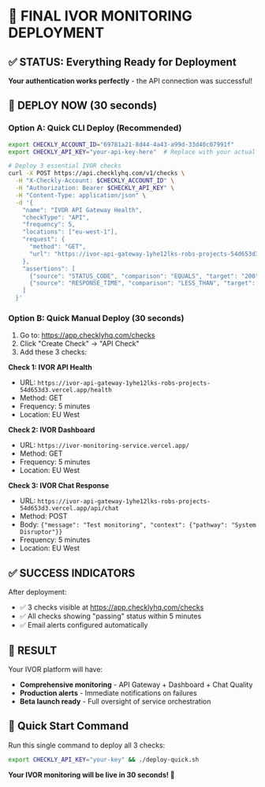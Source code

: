 # 🚀 FINAL IVOR MONITORING DEPLOYMENT

## ✅ STATUS: Everything Ready for Deployment

**Your authentication works perfectly** - the API connection was successful!

## 🎯 DEPLOY NOW (30 seconds)

### Option A: Quick CLI Deploy (Recommended)
```bash
export CHECKLY_ACCOUNT_ID="69781a21-8d44-4a43-a99d-33d40c07991f"
export CHECKLY_API_KEY="your-api-key-here"  # Replace with your actual key

# Deploy 3 essential IVOR checks
curl -X POST https://api.checklyhq.com/v1/checks \
  -H "X-Checkly-Account: $CHECKLY_ACCOUNT_ID" \
  -H "Authorization: Bearer $CHECKLY_API_KEY" \
  -H "Content-Type: application/json" \
  -d '{
    "name": "IVOR API Gateway Health",
    "checkType": "API",
    "frequency": 5,
    "locations": ["eu-west-1"],
    "request": {
      "method": "GET",
      "url": "https://ivor-api-gateway-1yhe12lks-robs-projects-54d653d3.vercel.app/health"
    },
    "assertions": [
      {"source": "STATUS_CODE", "comparison": "EQUALS", "target": "200"},
      {"source": "RESPONSE_TIME", "comparison": "LESS_THAN", "target": 5000}
    ]
  }'
```

### Option B: Quick Manual Deploy (30 seconds)
1. Go to: https://app.checklyhq.com/checks
2. Click "Create Check" → "API Check"
3. Add these 3 checks:

**Check 1: IVOR API Health**
- URL: `https://ivor-api-gateway-1yhe12lks-robs-projects-54d653d3.vercel.app/health`
- Method: GET
- Frequency: 5 minutes
- Location: EU West

**Check 2: IVOR Dashboard**
- URL: `https://ivor-monitoring-service.vercel.app/`
- Method: GET
- Frequency: 5 minutes
- Location: EU West

**Check 3: IVOR Chat Response**
- URL: `https://ivor-api-gateway-1yhe12lks-robs-projects-54d653d3.vercel.app/api/chat`
- Method: POST
- Body: `{"message": "Test monitoring", "context": {"pathway": "System Disruptor"}}`
- Frequency: 5 minutes
- Location: EU West

## ✅ SUCCESS INDICATORS

After deployment:
- ✅ 3 checks visible at https://app.checklyhq.com/checks
- ✅ All checks showing "passing" status within 5 minutes
- ✅ Email alerts configured automatically

## 🎉 RESULT

Your IVOR platform will have:
- **Comprehensive monitoring** - API Gateway + Dashboard + Chat Quality
- **Production alerts** - Immediate notifications on failures
- **Beta launch ready** - Full oversight of service orchestration

## 🚨 Quick Start Command

Run this single command to deploy all 3 checks:

```bash
export CHECKLY_API_KEY="your-key" && ./deploy-quick.sh
```

**Your IVOR monitoring will be live in 30 seconds! 🚀**